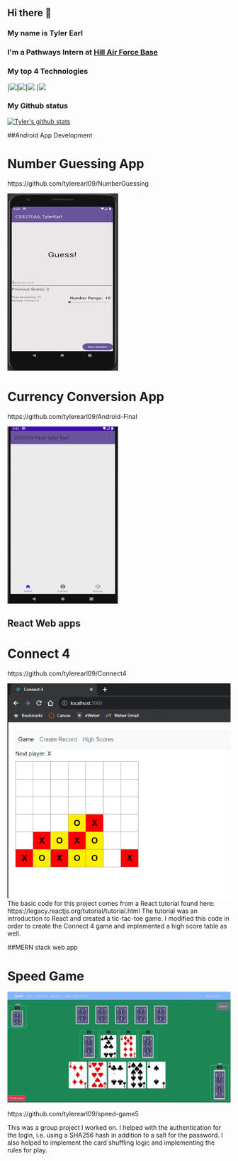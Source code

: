 ## Hi there 👋

### My name is Tyler Earl
### I'm a Pathways Intern at [Hill Air Force Base](https://www.hill.af.mil/)

### My top 4 Technologies
|![](https://img.shields.io/badge/-Python-black?logo=python&style=plastic)|![](https://img.shields.io/badge/-C++-black?logo=cplusplus&style=plastic)|![](https://img.shields.io/badge/-Java-black?logo=python&style=plastic) |![](https://img.shields.io/badge/-Android-black?logo=android&style=plastic)

### My Github status
[![Tyler's github stats](https://github-readme-stats.vercel.app/api?username=tylerearl09&show_icons=true&title_color=fff&icon_color=79ff97&text_color=9f9f9f&bg_color=151515&count_private=true)](https://github.com/tylerearl09)

##Android App Development
# Number Guessing App
<p>https://github.com/tylerearl09/NumberGuessing</p>
<img src="https://github.com/tylerearl09/tylerearl09/blob/main/GuessingGame.gif" width="250" height="400" />

# Currency Conversion App
<p>https://github.com/tylerearl09/Android-Final</p>
<img src="https://github.com/tylerearl09/tylerearl09/blob/main/CurrencyConversion.gif" width="250" height="400" />

## React Web apps
# Connect 4
<p>https://github.com/tylerearl09/Connect4</p>
<img src= "https://github.com/tylerearl09/tylerearl09/blob/main/Connect%204.png"/>
The basic code for this project comes from a React tutorial found here: https://legacy.reactjs.org/tutorial/tutorial.html
The tutorial was an introduction to React and created a tic-tac-toe game. I modified this code in order to create the 
Connect 4 game and implemented a high score table as well.

##MERN stack web app
# Speed Game
<img src="https://github.com/tylerearl09/tylerearl09/blob/main/Animation.gif"/>
<p>https://github.com/tylerearl09/speed-game5</p>
This was a group project I worked on. I helped with the authentication for the login, i.e. using a SHA256 hash in addition to a salt for the password.
I also helped to implement the card shuffling logic and implementing the rules for play.

<!--
**tylerearl09/tylerearl09** is a ✨ _special_ ✨ repository because its `README.md` (this file) appears on your GitHub profile.

Here are some ideas to get you started:

🔭 I’m currently working on ...
- 🌱 I’m currently learning ...
- 👯 I’m looking to collaborate on ...
- 🤔 I’m looking for help with ...
- 💬 Ask me about ...
- 📫 How to reach me: ...
- 😄 Pronouns: ...
- ⚡ Fun fact: ...
-->

